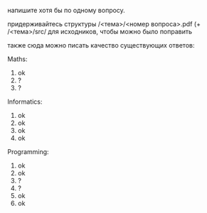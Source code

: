 напишите хотя бы по одному вопросу.

придерживайтесь структуры /<тема>/<номер вопроса>.pdf (+ /<тема>/src/ для исходников, чтобы можно было поправить

также сюда можно писать качество существующих ответов:

Maths:

1. ok
2. ?
3. ?

Informatics:

1. ok
2. ok
3. ok
4. ok

Programming:

1. ok
2. ok
3. ?
4. ?
19. ok
20. ok
